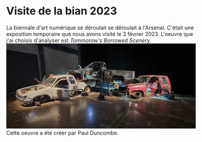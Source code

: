# Visite de la bian 2023

La biennale d'art numérique se déroulait se déroulait à l'Arsenal.
C'était une exposition temporaire que nous avons visité le 3 février 2023.
L'oeuvre que j'ai choisis d'analyser est *Tommorow's Borrowed Scenery*. ![photo de l'oeuvre](media/camion_trois_ensemble.jpg)
Cette oeuvre a été créer par Paul Duncombe.
